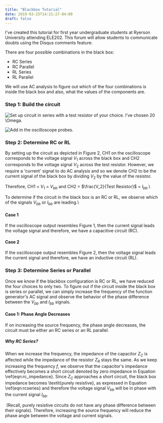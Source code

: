 ```yaml
---
title: "Blackbox Tutorial"
date: 2019-03-25T14:21:27-04:00
draft: false
---
```


I've created this tutorial for first year undergraduate students at Ryerson University attending ELE202. This forum will allow students to communicate doubts using the Disqus comments feature. 

There are four possible combinations in the black box:
* RC Series
* RC Parallel
* RL Series
* RL Parallel

We will use AC analysis to figure out which of the four combinations is
inside the black box and also, what the values of the components are.

### Step 1: Build the circuit
![Set up circuit in series with a test resistor of your choice. I've chosen $20 \Omega$.](static/imgs/blackbox/setup.jpg)

![Add in the oscilloscope probes.](static/imgs/blackbox/probes.jpg)

### Step 2: Determine RC or RL

By setting up the circuit as depicted in Figure 2, CH1 on the oscilloscope corresponds to the voltage signal $V_1$ across the black box and CH2 corresponds to the voltage signal $V_2$ across the test resistor. However, we require a 'current' signal to do AC analysis and so we denote CH2 to be the current signal of the black box by dividing $V_2$ by the value of the resistor.

Therefore, CH1 = $V_1$ = $V_{bb}$ and CH2 = $\frac{V_2}{Test Resistor}$ = $I_{bb}$.\\ 

To determine if the circuit in the black box is an RC or RL, we observe which of the signals $V_{bb}$ or $I_{bb}$ are leading.\\

#### Case 1
If the oscilloscope output resembles Figure 1, then the current signal leads the voltage signal and therefore, we have a capacitive circuit (RC). 

#### Case 2
If the oscilloscope output resembles Figure 2, then the voltage signal leads the current signal and therefore, we have an inductive circuit (RL).
![]()
### Step 3: Determine Series or Parallel

Once we know if the blackbox configuration is RC or RL, we have reduced the four choices to only two. To figure out if the circuit inside the black box is series or parallel, we can simply increase the frequency of the function generator's AC signal and observe the behavior of the phase difference between the $V_{bb}$ and $I_{bb}$ signals.

#### Case 1: Phase Angle Decreases
If on increasing the source frequency, the phase angle decreases, the circuit must be either an RC series or an RL parallel. 

##### Why RC Series?
When we increase the frequency, the impedance of the capacitor $Z_C$ is affected while the impedance of the resistor $Z_R$ stays the same. As we keep increasing the frequency $f$, we observe that the capacitor's impedance effectively becomes a short circuit denoted by zero impedance in Equation \ref{eqn:rc_impedance}. Since $Z_C$ approaches a short circuit, the black box impedance becomes \textit{purely resistive}, as expressed in Equation \ref{eqn:rcseries} and therefore the voltage signal $V_{bb}$ will be in phase with the current signal $I_{bb}$. 

![]()
(Recall, purely resistive circuits do not have any phase difference between their signals). Therefore, increasing the source frequency will reduce the phase angle between the voltage and current signals.